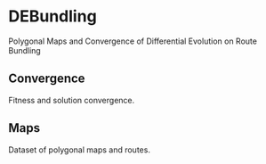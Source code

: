 # DEBundling
Polygonal Maps and Convergence of Differential Evolution on Route Bundling

## Convergence
Fitness and solution convergence.

## Maps
Dataset of polygonal maps and routes.





